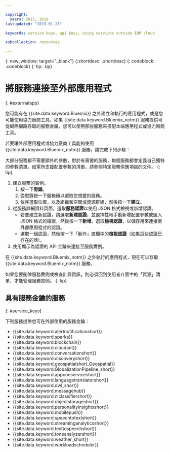 ```yaml
---

copyright:
  years: 2015, 2019
lastupdated: "2019-01-28"

keywords: service keys, api keys, using services outside IBM cloud

subcollection: resources

---
```


{: new_window: target="_blank"}
{:shortdesc: .shortdesc}
{: codeblock: .codeblock}
{: tip: .tip}

# 將服務連接至外部應用程式
{: #externalapp}

您可能有在 {{site.data.keyword.Bluemix}} 之外建立和執行的應用程式，或是您可能使用協力廠商工具。如果 {{site.data.keyword.Bluemix_notm}} 服務提供可從網際網路存取的服務金鑰，您可以使用那些服務來搭配本端應用程式或協力廠商工具。

若要讓外部應用程式或協力廠商工具能夠使用 {{site.data.keyword.Bluemix_notm}} 服務，請完成下列步驟：

大部分服務都不需要額外的參數，對於有需要的服務，每個服務都會定義自己獨特的參數清單。如需所支援配置參數的清單，請參閱特定服務供應項目的文件。
{: tip}

1. 建立服務的實例。
    1. 按一下**型錄**。
    2. 從型錄按一下服務磚以選取您想要的服務。
    3. 依序選取位置，以及組織和空間或資源群組，然後按一下**建立**。
2. 從服務詳細資料頁面，選取**服務認證**以使用 JSON 格式檢視或新增認證。
    * 若要建立新認證，請選取**新建認證**，並選擇性地手動新增配置參數或匯入 JSON 格式的檔案，然後按一下**新增**。選取**檢視認證**，以儲存用來連接至外部應用程式的認證。
    * 選取一組認證，然後按一下「動作」直欄中的**檢視認證**（如果這些認證已存在的話）。
3. 使用顯示為認證的 API 金鑰來連接至服務實例。

在 {{site.data.keyword.Bluemix_notm}} 之外執行的應用程式，現在可以存取 {{site.data.keyword.Bluemix_notm}} 服務。

如果您要刪除服務實例或檢查計費資訊，則必須回到使用者介面中的「資源」清單，才能管理服務實例。
{: tip}

## 具有服務金鑰的服務
{: #service_keys}

下列服務提供您可在外部使用的服務金鑰：

* {{site.data.keyword.alertnotificationshort}} <!--Alert Notification-->
* {{site.data.keyword.sparks}} <!--Analytics for Apache Spark-->
* {{site.data.keyword.blockchain}} <!--Blockchain-->
* {{site.data.keyword.cloudant}} <!--Cloudant&reg; NoSQL DB-->
* {{site.data.keyword.conversationshort}} <!--Conversation-->
* {{site.data.keyword.discoveryshort}} <!--Discovery-->
* {{site.data.keyword.geospatialshort_Geospatial}} <!--Geospatial Analytics-->
* {{site.data.keyword.GlobalizationPipeline_short}} <!--Globalization Pipeline-->
* {{site.data.keyword.appconserviceshort}} <!--IBM&reg; App Connect-->
* {{site.data.keyword.languagetranslatorshort}} <!--Language Translator-->
* {{site.data.keyword.dwl_short}} <!--Lift-->
* {{site.data.keyword.messagehub}} <!--Message Hub-->
* {{site.data.keyword.nlclassifiershort}} <!--Natural Language Classifier-->
* {{site.data.keyword.objectstorageshort}} <!--Object Storage-->
* {{site.data.keyword.personalityinsightsshort}} <!--Personality Insights-->
* {{site.data.keyword.mobilepush}} <!--Push-->
* {{site.data.keyword.speechtotextshort}} <!-- Speech to Text-->
* {{site.data.keyword.streaminganalyticsshort}} <!--Streaming Analytics-->
* {{site.data.keyword.texttospeechshort}} <!--Text to Speech-->
* {{site.data.keyword.toneanalyzershort}} <!--Tone Analyzer-->
* {{site.data.keyword.weather_short}} <!--Weather Company Data-->
* {{site.data.keyword.workloadscheduler}} <!--Workload Scheduler-->

